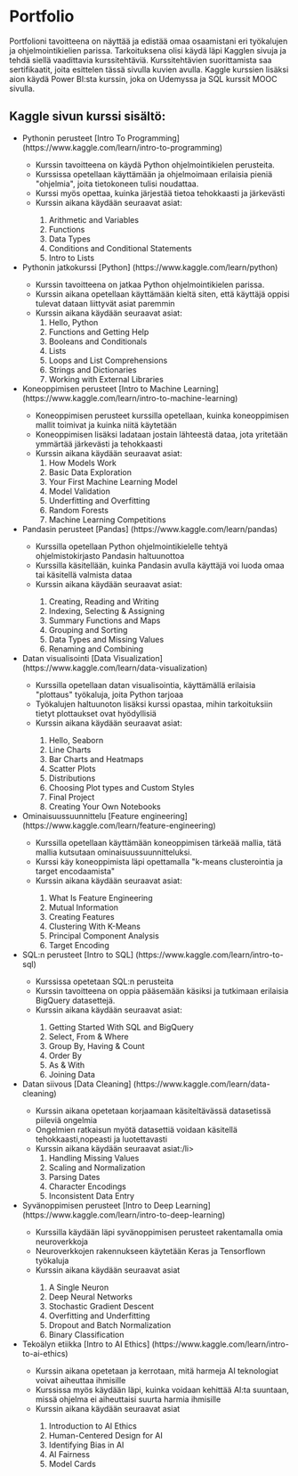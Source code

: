 # Portfolio

 

Portfolioni tavoitteena on näyttää ja edistää omaa osaamistani eri työkalujen ja ohjelmointikielien parissa. Tarkoituksena olisi käydä läpi Kagglen sivuja ja tehdä siellä vaadittavia kurssitehtäviä. Kurssitehtävien suorittamista saa sertifikaatit, joita esittelen tässä sivulla kuvien avulla. Kaggle kurssien lisäksi aion käydä Power BI:sta kurssin, joka on Udemyssa ja SQL kurssit MOOC sivulla. 

 

 
## Kaggle sivun kurssi sisältö: 

<ul>
  <li>Pythonin perusteet [Intro To Programming](https://www.kaggle.com/learn/intro-to-programming) </li>
     <ul>
      <li>Kurssin tavoitteena on käydä Python ohjelmointikielen perusteita. </li>
      <li>Kurssissa opetellaan käyttämään ja ohjelmoimaan erilaisia pieniä "ohjelmia", joita tietokoneen tulisi noudattaa. </li>
      <li>Kurssi myös opettaa, kuinka järjestää tietoa tehokkaasti ja järkevästi</li>
      <li>Kurssin aikana käydään seuraavat asiat: </li>
       <ol>
        <li>Arithmetic and Variables</li>
        <li>Functions </li>
        <li>Data Types</li>
        <li>Conditions and Conditional Statements</li>
        <li>Intro to Lists</li>
       </ol>
    </ul>
  <li>Pythonin jatkokurssi [Python] (https://www.kaggle.com/learn/python)</li>
     <ul>
      <li>Kurssin tavoitteena on jatkaa Python ohjelmointikielen parissa.</li>
      <li>Kurssin aikana opetellaan käyttämään kieltä siten, että käyttäjä oppisi tulevat dataan liittyvät asiat paremmin </li>
      <li>Kurssin aikana käydään seuraavat asiat:
       <ol>
        <li>Hello, Python</li>
        <li>Functions and Getting Help</li>
        <li>Booleans and Conditionals</li>
        <li>Lists</li>
        <li>Loops and List Comprehensions</li>
        <li>Strings and Dictionaries</li>
        <li>Working with External Libraries</li>
       </ol>
      </li>
    </ul>
 <li>Koneoppimisen perusteet [Intro to Machine Learning] (https://www.kaggle.com/learn/intro-to-machine-learning)</li>
    <ul>
      <li>Koneoppimisen perusteet kurssilla opetellaan, kuinka koneoppimisen mallit toimivat ja kuinka niitä käytetään</li>
      <li>Koneoppimisen lisäksi ladataan jostain lähteestä dataa, jota yritetään ymmärtää järkevästi ja tehokkaasti</li>
      <li>Kurssin aikana käydään seuraavat asiat:
       <ol>
        <li>How Models Work</li>
        <li>Basic Data Exploration</li>
        <li>Your First Machine Learning Model</li>
        <li>Model Validation</li>
        <li>Underfitting and Overfitting</li>
        <li>Random Forests</li>
        <li>Machine Learning Competitions</li> 
       </ol>
      </li>     
    </ul>
   <li>Pandasin perusteet [Pandas] (https://www.kaggle.com/learn/pandas)</li>
     <ul>
      <li>Kurssilla opetellaan Python ohjelmointikielelle tehtyä ohjelmistokirjasto Pandasin haltuunottoa</li>
      <li>Kurssilla käsitellään, kuinka Pandasin avulla käyttäjä voi luoda omaa tai käsitellä valmista dataa</li>
      <li>Kurssin aikana käydään seuraavat asiat:</li>
       <ol>
        <li>Creating, Reading and Writing </li>
        <li>Indexing, Selecting & Assigning </li>
        <li>Summary Functions and Maps</li>
        <li>Grouping and Sorting</li>
        <li>Data Types and Missing Values</li>
        <li>Renaming and Combining</li>
       </ol>
    </ul>
   <li>Datan visualisointi [Data Visualization] (https://www.kaggle.com/learn/data-visualization)</li>
     <ul>
      <li>Kurssilla opetellaan datan visualisointia, käyttämällä erilaisia "plottaus" työkaluja, joita Python tarjoaa</li>
      <li>Työkalujen haltuunoton lisäksi kurssi opastaa, mihin tarkoituksiin tietyt plottaukset ovat hyödyllisiä</li>
      <li>Kurssin aikana käydään seuraavat asiat:</li>
       <ol>
        <li>Hello, Seaborn</li>
        <li>Line Charts</li>
        <li>Bar Charts and Heatmaps</li>
        <li>Scatter Plots</li>
        <li>Distributions</li>
        <li>Choosing Plot types and Custom Styles</li>
        <li>Final Project</li>
        <li>Creating Your Own Notebooks</li>
       </ol>
    </ul>
    <li>Ominaisuussuunnittelu [Feature engineering] (https://www.kaggle.com/learn/feature-engineering) </li>
     <ul>
      <li>Kurssilla opetellaan käyttämään koneoppimisen tärkeää mallia, tätä mallia kutsutaan ominaisuussuunnitteluksi.</li>
      <li>Kurssi käy koneoppimista läpi opettamalla "k-means clusterointia ja target encodaamista"</li>
      <li>Kurssin aikana käydään seuraavat asiat:</li>
       <ol>
        <li>What Is Feature Engineering</li>
        <li>Mutual Information</li>
        <li>Creating Features</li>
        <li>Clustering With K-Means</li>
        <li>Principal Component Analysis</li>
        <li>Target Encoding</li>
       </ol>
    </ul>
    <li>SQL:n perusteet [Intro to SQL] (https://www.kaggle.com/learn/intro-to-sql) </li>
     <ul>
      <li>Kurssissa opetetaan SQL:n perusteita</li>
      <li>Kurssin tavoitteena on oppia pääsemään käsiksi ja tutkimaan erilaisia BigQuery datasettejä.</li>
      <li>Kurssin aikana käydään seuraavat asiat: </li>
       <ol>
        <li>Getting Started With SQL and BigQuery</li>
        <li>Select, From & Where</li>
        <li>Group By, Having & Count</li>
        <li>Order By</li>
        <li>As & With</li>
        <li>Joining Data</li>
       </ol>
    </ul>
    <li>Datan siivous [Data Cleaning] (https://www.kaggle.com/learn/data-cleaning) </li>
     <ul>
      <li>Kurssin aikana opetetaan korjaamaan käsiteltävässä datasetissä piileviä ongelmia</li>
      <li>Ongelmien ratkaisun myötä datasettiä voidaan käsitellä tehokkaasti,nopeasti ja luotettavasti</li>
      <li>Kurssin aikana käydään seuraavat asiat:/li>
       <ol>
        <li>Handling Missing Values</li>
        <li>Scaling and Normalization</li>
        <li>Parsing Dates</li>
        <li>Character Encodings</li>
        <li>Inconsistent Data Entry</li>
       </ol>
    </ul>
      <li>Syvänoppimisen perusteet [Intro to Deep Learning] (https://www.kaggle.com/learn/intro-to-deep-learning) </li>
     <ul>
      <li>Kurssilla käydään läpi syvänoppimisen perusteet rakentamalla omia neuroverkkoja</li>
      <li>Neuroverkkojen rakennukseen käytetään Keras ja Tensorflown työkaluja</li>
      <li>Kurssin aikana käydään seuraavat asiat</li>
       <ol>
        <li>A Single Neuron</li>
        <li>Deep Neural Networks</li>
        <li>Stochastic Gradient Descent</li>
        <li>Overfitting and Underfitting</li>
        <li>Dropout and Batch Normalization</li>
        <li>Binary Classification</li>
       </ol>
    </ul>
      <li>Tekoälyn etiikka [Intro to AI Ethics] (https://www.kaggle.com/learn/intro-to-ai-ethics) </li>
     <ul>
      <li>Kurssin aikana opetetaan ja kerrotaan, mitä harmeja AI teknologiat voivat aiheuttaa ihmisille</li>
      <li>Kurssissa myös käydään läpi, kuinka voidaan kehittää AI:ta suuntaan, missä ohjelma ei aiheuttaisi suurta harmia ihmisille</li>
      <li>Kurssin aikana käydään seuraavat asiat</li>
       <ol>
        <li>Introduction to AI Ethics</li>
        <li>Human-Centered Design for AI</li>
        <li>Identifying Bias in AI</li>
        <li>AI Fairness</li>
        <li>Model Cards</li>
       </ol>
    </ul>
</ul>
